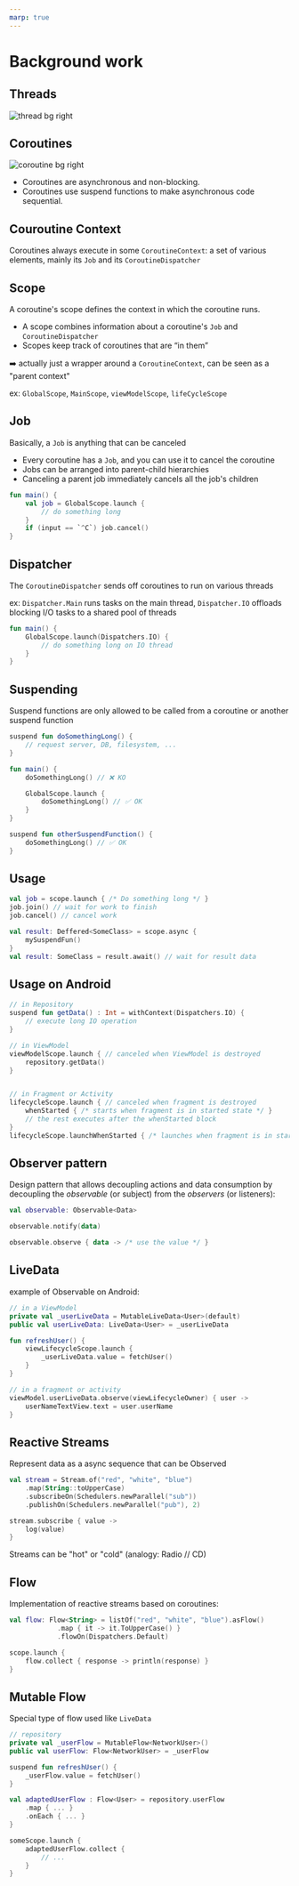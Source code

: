 ```yaml
---
marp: true
---
```

<!-- headingDivider: 2 -->

# Background work

## Threads

![thread bg right](assets/thread.png)

## Coroutines

![coroutine bg right](assets/coroutine.png)

- Coroutines are asynchronous and non-blocking.
- Coroutines use suspend functions to make asynchronous code sequential.

## Couroutine Context

Coroutines always execute in some `CoroutineContext`: a set of various elements, mainly its `Job` and its `CoroutineDispatcher`

## Scope

A coroutine's scope defines the context in which the coroutine runs.

- A scope combines information about a coroutine's `Job` and `CoroutineDispatcher`
- Scopes keep track of coroutines that are “in them”

➡️ actually just a wrapper around a `CoroutineContext`, can be seen as a "parent context"

ex: `GlobalScope`, `MainScope`, `viewModelScope`, `lifeCycleScope`

## Job

Basically, a `Job` is anything that can be canceled

- Every coroutine has a `Job`, and you can use it to cancel the coroutine
- Jobs can be arranged into parent-child hierarchies
- Canceling a parent job immediately cancels all the job's children

```kotlin
fun main() {
    val job = GlobalScope.launch { 
        // do something long
    }
    if (input == `^C`) job.cancel()
}
```

## Dispatcher

The `CoroutineDispatcher` sends off coroutines to run on various threads

ex: `Dispatcher.Main` runs tasks on the main thread, `Dispatcher.IO` offloads blocking I/O tasks to a shared pool of threads

```kotlin
fun main() {
    GlobalScope.launch(Dispatchers.IO) { 
        // do something long on IO thread
    }
}
```

## Suspending

Suspend functions are only allowed to be called from a coroutine or another suspend function

```kotlin
suspend fun doSomethingLong() { 
    // request server, DB, filesystem, ...
}

fun main() {
    doSomethingLong() // ❌ KO 

    GlobalScope.launch { 
        doSomethingLong() // ✅ OK
    }
}

suspend fun otherSuspendFunction() {
    doSomethingLong() // ✅ OK
}
```

## Usage

```kotlin
val job = scope.launch { /* Do something long */ }
job.join() // wait for work to finish
job.cancel() // cancel work

val result: Deffered<SomeClass> = scope.async {
    mySuspendFun()
}
val result: SomeClass = result.await() // wait for result data
```

## Usage on Android

```kotlin
// in Repository
suspend fun getData() : Int = withContext(Dispatchers.IO) {  
    // execute long IO operation
}

// in ViewModel
viewModelScope.launch { // canceled when ViewModel is destroyed
    repository.getData()
}


// in Fragment or Activity
lifecycleScope.launch { // canceled when fragment is destroyed
    whenStarted { /* starts when fragment is in started state */ }
    // the rest executes after the whenStarted block
}
lifecycleScope.launchWhenStarted { /* launches when fragment is in started state */ }
```

## Observer pattern

Design pattern that allows decoupling actions and data consumption by decoupling the *observable* (or subject) from the *observers* (or listeners):

```kotlin
val observable: Observable<Data>

observable.notify(data)

observable.observe { data -> /* use the value */ }
```

## LiveData

example of Observable on Android:

```kotlin
// in a ViewModel
private val _userLiveData = MutableLiveData<User>(default)
public val userLiveData: LiveData<User> = _userLiveData

fun refreshUser() {
    viewLifecycleScope.launch {
        _userLiveData.value = fetchUser()
    }
}

// in a fragment or activity
viewModel.userLiveData.observe(viewLifecycleOwner) { user ->
    userNameTextView.text = user.userName
}
```

## Reactive Streams

Represent data as a async sequence that can be Observed

```kotlin
val stream = Stream.of("red", "white", "blue")
    .map(String::toUpperCase)
    .subscribeOn(Schedulers.newParallel("sub"))
    .publishOn(Schedulers.newParallel("pub"), 2)

stream.subscribe { value ->
    log(value)
}
```

Streams can be "hot" or "cold" (analogy: Radio // CD)

## Flow

Implementation of reactive streams based on coroutines:

```kotlin
val flow: Flow<String> = listOf("red", "white", "blue").asFlow() 
            .map { it -> it.ToUpperCase() }
            .flowOn(Dispatchers.Default)

scope.launch {
    flow.collect { response -> println(response) }
}
```

## Mutable Flow

Special type of flow used like `LiveData`

```kotlin
// repository
private val _userFlow = MutableFlow<NetworkUser>()
public val userFlow: Flow<NetworkUser> = _userFlow

suspend fun refreshUser() {
    _userFlow.value = fetchUser()
}

val adaptedUserFlow : Flow<User> = repository.userFlow
    .map { ... }
    .onEach { ... }
}

someScope.launch {
    adaptedUserFlow.collect {
        // ...
    }
}
```
